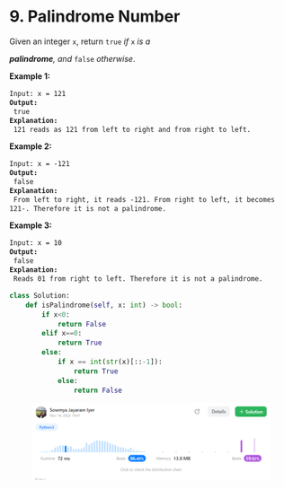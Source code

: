 # 9. Palindrome Number

Given an integer `x`, return `true` _if_ `x` _is a_&#x20;

_**palindrome**, and_ `false` _otherwise_.

&#x20;

**Example 1:**

<pre><code>Input: x = 121
<strong>Output:
</strong> true
<strong>Explanation:
</strong> 121 reads as 121 from left to right and from right to left.</code></pre>

**Example 2:**

<pre><code>Input: x = -121
<strong>Output:
</strong> false
<strong>Explanation:
</strong> From left to right, it reads -121. From right to left, it becomes 121-. Therefore it is not a palindrome.</code></pre>

**Example 3:**

<pre><code>Input: x = 10
<strong>Output:
</strong> false
<strong>Explanation:
</strong> Reads 01 from right to left. Therefore it is not a palindrome.</code></pre>

```python
class Solution:
    def isPalindrome(self, x: int) -> bool:
        if x<0:
            return False
        elif x==0:
            return True
        else:
            if x == int(str(x)[::-1]):
                return True
            else:
                return False
```

<figure><img src=".gitbook/assets/8.png" alt=""><figcaption></figcaption></figure>
